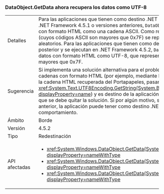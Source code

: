 ### <a name="dataobjectgetdata-now-retrieves-data-as-utf-8"></a>DataObject.GetData ahora recupera los datos como UTF-8

|   |   |
|---|---|
|Detalles|Para las aplicaciones que tienen como destino .NET Framework 4 o que se ejecutan en .NET Framework 4.5.1 o versiones anteriores, <code>DataObject.GetData</code> recupera los datos con formato HTML como una cadena ASCII. Como resultado, no-caracteres ASCII (cuyos códigos ASCII son mayores que 0x7F) se representan mediante dos caracteres aleatorios. Para las aplicaciones que tienen como destino .NET Framework 4.5 o posterior y se ejecutan en .NET Framework 4.5.2, <code>DataObject.GetData</code> recupera los datos con formato HTML como UTF-8, que representa correctamente caracteres mayores que 0x7F.|
|Sugerencia|Si implementa una solución alternativa para el problema de codificación mediante cadenas con formato HTML (por ejemplo, mediante la codificación de forma explícita la cadena HTML recuperada del Portapapeles, pasando a <xref:System.Text.UTF8Encoding.GetString(System.Byte[],System.Int32,System.Int32)?displayProperty=name>) y es destino de la aplicación de la versión 4 a la versión 4.5, que se debe quitar la solución. Si por algún motivo, se necesita el comportamiento anterior, la aplicación puede tener como destino .NET Framework 4.0 para obtener ese comportamiento.|
|Ámbito|Borde|
|Versión|4.5.2|
|Tipo|Redestinación|
|API afectadas|<ul><li><xref:System.Windows.DataObject.GetData(System.String)?displayProperty=nameWithType></li><li><xref:System.Windows.DataObject.GetData(System.Type)?displayProperty=nameWithType></li><li><xref:System.Windows.DataObject.GetData(System.String,System.Boolean)?displayProperty=nameWithType></li></ul>|

